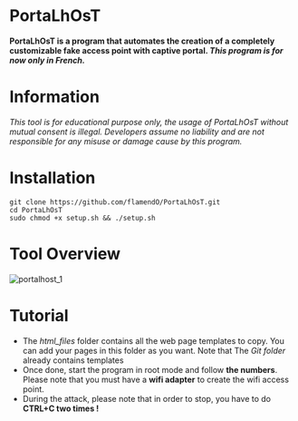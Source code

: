# PortaLhOsT


**PortaLhOsT is a program that automates the creation of a completely customizable fake access point with captive portal. _This program is for now only in French._**

# Information

*This tool is for educational purpose only, the usage of PortaLhOsT without mutual consent is illegal. Developers assume no liability and are not responsible for any misuse or damage cause by this program.*




# Installation

```shell
git clone https://github.com/flamendO/PortaLhOsT.git
cd PortaLhOsT
sudo chmod +x setup.sh && ./setup.sh
```


# Tool Overview
![portalhost_1](https://github.com/flamendO/PortaLhOsT/assets/78015005/ba8be430-29b0-4c7d-8c6f-6e04903a0dc3)

# Tutorial

- The *html_files* folder contains all the web page templates to copy. You can add your pages in this folder as you want. Note that The *Git folder* already contains templates
- Once done, start the program in root mode and follow **the numbers**. Please note that you must have a **wifi adapter** to create the wifi access point.
- During the attack, please note that in order to stop, you have to do **CTRL+C two times !** 
